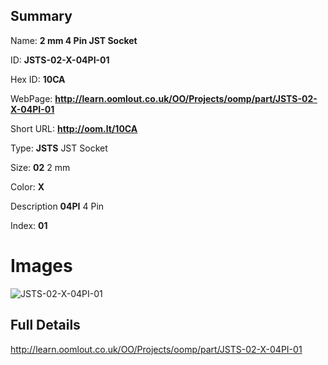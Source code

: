 

## Summary
 
Name: __2 mm 4 Pin JST Socket__

ID: __JSTS-02-X-04PI-01__

Hex ID: __10CA__

WebPage: __http://learn.oomlout.co.uk/OO/Projects/oomp/part/JSTS-02-X-04PI-01__

Short URL: __http://oom.lt/10CA__


Type: __JSTS__ JST Socket 

Size: __02__ 2 mm 

Color: __X__  

Description __04PI__ 4 Pin 

Index: __01__


 # Images
![JSTS-02-X-04PI-01](http://oomlout.com/oomp-gen/parts/JSTS-02-X-04PI-01/JSTS-02-X-04PI-01_420.jpg)



 ## Full Details

 http://learn.oomlout.co.uk/OO/Projects/oomp/part/JSTS-02-X-04PI-01














